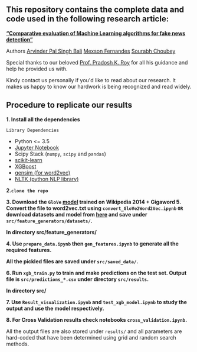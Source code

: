 ## This repository contains the complete data and code used in the following research article:

**[“Comparative evaluation of Machine Learning algorithms for fake news detection”](https://link.springer.com/chapter/10.1007%2F978-981-13-9942-8_40)**

Authors
	[Arvinder Pal Singh Bali](https://www.researchgate.net/profile/Arvinder_Bali)
	[Mexson Fernandes](https://www.researchgate.net/profile/Mexson_Fernandes)
	[Sourabh Choubey](https://www.researchgate.net/profile/Sourabh_Choubey)

Special thanks to our beloved [Prof. Pradosh K. Roy](https://www.researchgate.net/profile/PRADOSH_K_Roy) for all his guidance and help he provided us with.

Kindy contact us personally if you'd like to read about our research. It makes us happy to know our hardwork is being recognized and read widely.

## Procedure to replicate our results

**1. Install all the dependencies**

`Library Dependencies`
* Python <= 3.5
* [Jupyter Notebook](https://jupyter.org/install)
* Scipy Stack (`numpy`, `scipy` and `pandas`)
* [scikit-learn](http://scikit-learn.org/stable/)
* [XGBoost](http://xgboost.readthedocs.io/en/latest/)
* [gensim (for word2vec)](https://radimrehurek.com/gensim/)
* [NLTK (python NLP library)](http://www.nltk.org)

**2.`clone the repo`**

**3. Download the `GloVe` [model](http://nlp.stanford.edu/data/glove.6B.zip) trained on Wikipedia 2014 + Gigaword 5. Convert the file to word2vec.txt using `convert_GloVe2Word2Vec.ipynb` ``OR`` download datasets and model from [here](https://drive.google.com/drive/folders/1swSy4AKuCf3ykS_vt5Klxfrc0gRzd_JA?usp=sharing) and save under `src/feature_generators/datasets/`.**

**In directory src/feature_generators/**

**4. Use `prepare_data.ipynb` then `gen_features.ipynb` to generate all the required features.**

**All the pickled files are saved under `src/saved_data/`.**

**6. Run `xgb_train.py` to train and make predictions on the test set. Output file is `src/predictions_*.csv` under directory `src/results`.**

**In directory src/**

**7. Use `Result_visualization.ipynb` and `test_xgb_model.ipynb` to study the output and use the model respectively.**

**8. For Cross Validation results check notebooks `cross_validation.ipynb`.**


All the output files are also stored under `results/` and all parameters are hard-coded that have been determined using grid and random search methods. 
